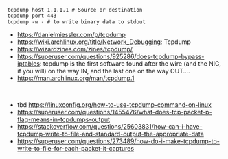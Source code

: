 ```
tcpdump host 1.1.1.1 # Source or destination
tcpdump port 443
tcpdump -w - # to write binary data to stdout
```

- https://danielmiessler.com/p/tcpdump
- https://wiki.archlinux.org/title/Network_Debugging: Tcpdump
- https://wizardzines.com/zines/tcpdump/
- https://superuser.com/questions/925286/does-tcpdump-bypass-iptables: tcpdump is the first software found after the wire (and the NIC, if you will) on the way IN, and the last one on the way OUT....
- https://man.archlinux.org/man/tcpdump.1
<br>

- tbd https://linuxconfig.org/how-to-use-tcpdump-command-on-linux
- https://superuser.com/questions/1455476/what-does-tcp-packet-p-flag-means-in-tcpdumps-output
- https://stackoverflow.com/questions/25603831/how-can-i-have-tcpdump-write-to-file-and-standard-output-the-appropriate-data
- https://superuser.com/questions/273489/how-do-i-make-tcpdump-to-write-to-file-for-each-packet-it-captures
